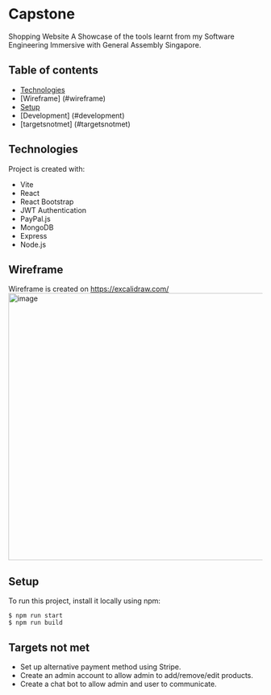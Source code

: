 # Capstone
Shopping Website
A Showcase of the tools learnt from my Software Engineering Immersive with General Assembly Singapore.
## Table of contents
* [Technologies](#technologies)
* [Wireframe] (#wireframe)
* [Setup](#setup)
* [Development] (#development)
* [targetsnotmet] (#targetsnotmet)
	
## Technologies
Project is created with:
* Vite
* React
* React Bootstrap
* JWT Authentication
* PayPal.js
* MongoDB
* Express
* Node.js

## Wireframe
Wireframe is created on https://excalidraw.com/
<img width="530" alt="image" src="https://user-images.githubusercontent.com/112377593/214215007-21a88c0c-0213-4923-97b3-2a96e0847ef9.png">	

## Setup
To run this project, install it locally using npm:

```
$ npm run start
$ npm run build
```
## Targets not met 
* Set up alternative payment method using Stripe.
* Create an admin account to allow admin to add/remove/edit products.
* Create a chat bot to allow admin and user to communicate. 
